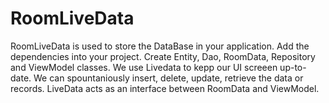 # RoomLiveData
RoomLiveData is used to store the DataBase in your application.
Add the dependencies into your project.
Create Entity, Dao, RoomData, Repository and ViewModel classes.
We use Livedata to kepp our UI screeen up-to-date.
We can spountaniously insert, delete, update, retrieve the data or records.
LiveData acts as an interface between RoomData and ViewModel.
